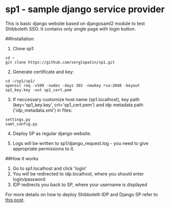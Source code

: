 # sp1 - sample django service provider

This is basic django website based on djangosaml2 module to test Shibboleth SSO. It contains only single page with login button.

##Installation
1. Clone sp1:
  ```
cd ~
git clone https://github.com/serglopatin/sp1.git
```

2. Generate certificate and key:
  ```
cd ~/sp1/sp1/
openssl req -x509 -nodes -days 365 -newkey rsa:2048 -keyout sp1_key.key -out sp1_cert.pem
```

3. If neccessary customize host name (sp1.localhost), key path (key='sp1_key.key', crt='sp1_cert.pem') and idp metadata path ('idp_metadata.xml') in files:
  ```
settings.py
saml_config.py
```

4. Deploy SP as regular django website.

5. Logs will be written to sp1/django_request.log - you need to give appropriate permissions to it.

##How it works
1. Go to sp1.localhost and click 'login'
2. You will be redirected to idp.localhost, where you should enter login/password
3. IDP redirects you back to SP, where your username is displayed

For more details on how to deploy Shibboleth IDP and Django SP refer to [this post](http://codeinpython.blogspot.com/2015/11/how-to-setup-shibboleth-identity.html).
